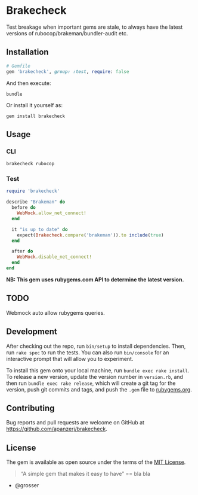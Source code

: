 # Brakecheck

Test breakage when important gems are stale, to always have the latest versions of rubocop/brakeman/bundler-audit etc.

## Installation


```ruby
# Gemfile
gem 'brakecheck', group: :test, require: false
```

And then execute:

```
bundle
```

Or install it yourself as:

```
gem install brakecheck
```

## Usage

### CLI

```
brakecheck rubocop
```

### Test

```ruby
require 'brakecheck'

describe "Brakeman" do
  before do
    WebMock.allow_net_connect!
  end

  it "is up to date" do
    expect(Brakecheck.compare('brakeman')).to include(true)
  end

  after do
    WebMock.disable_net_connect!
  end
end
```

__NB: This gem uses rubygems.com API to determine the latest version.__

## TODO

Webmock auto allow rubygems queries.

## Development

After checking out the repo, run `bin/setup` to install dependencies. Then, run `rake spec` to run the tests. You can also run `bin/console` for an interactive prompt that will allow you to experiment.

To install this gem onto your local machine, run `bundle exec rake install`. To release a new version, update the version number in `version.rb`, and then run `bundle exec rake release`, which will create a git tag for the version, push git commits and tags, and push the `.gem` file to [rubygems.org](https://rubygems.org).

## Contributing

Bug reports and pull requests are welcome on GitHub at https://github.com/apanzerj/brakecheck.


## License

The gem is available as open source under the terms of the [MIT License](http://opensource.org/licenses/MIT).


> “A simple gem that makes it easy to have” == bla bla
- @grosser
